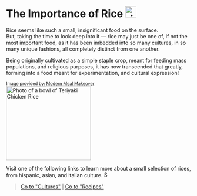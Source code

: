 # The Importance of Rice <img src="https://i.pinimg.com/564x/4c/0e/df/4c0edf5c95f6592fddbb54f48868a8f8.jpg" alt="rice bowl logo" width="30" height="30">
Rice seems like such a small, insignificant food on the surface.  
But, taking the time to look deep into it — rice may just be one of, if not the most important food, as it has been imbedded into so many cultures, in so many unique fashions, all completely distinct from one another.

Being originally cultivated as a simple staple crop, meant for feeding mass populations, and religious purposes, it has now transcended that greatly, forming into a food meant for experimentation, and cultural expression!

<sub>Image provided by: [Modern Meal Makeover](https://modernmealmakeover.com/teriyaki-chicken/)</sub>  
<img src="https://modernmealmakeover.com/wp-content/uploads/2020/10/IMG_6548-4.jpg" alt="Photo of a bowl of Teriyaki Chicken Rice" width="230" height="200">

Visit one of the following links to learn more about a small selection of rices, from hispanic, asian, and italian culture. <img src="https://cdn.creazilla.com/icons/3196742/emoji-smile-icon-lg.png" alt="Smiley Face Emoji" width="15" height="15">

> [Go to "Cultures"](Cultures/Culture_Selection.md) | [Go to "Recipes"](Recipes/Recipe_Selection.md)
